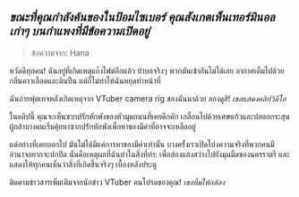 ## _ขณะที่คุณกำลังค้นของในป้อมไซเบอร์ คุณสังเกตเห็นเทอร์มินอลเก่าๆ บนกำแพงที่มีข้อความเปิดอยู่_

> ข้อความจาก: Hana

หวัดดีทุกคน! ฉันอยู่ที่เกิดเหตุแก๊งไฟต์อีกแล้ว บ้าบอจริงๆ พวกมันเข้ากันไม่ได้เลย อากาศเต็มไปด้วยกลิ่นคาวเลือดและดินปืน แต่ก็ไม่ทำให้ฉันหยุดทำหน้าที่

ฉันถ่ายฟุตเทจหลังเกิดเหตุจาก VTuber camera rig ของฉันมาด้วย ลองดูสิ! _เธอแสดงคลิปวิดีโอ_

ในคลิปนี้ คุณจะเห็นซากปรักหักพังของหัวมุมถนนที่เคยคึกคัก เกลื่อนไปด้วยเศษแก้วและปลอกกระสุน ผู้กล้าบางคนเริ่มคุ้ยหาซากปรักหักพังเพื่อหาของมีค่าที่อาจจะเหลืออยู่

แต่อย่างที่เคยบอกไป มันไม่ได้มีแค่การหาของมีค่าเท่านั้น บางครั้งเราเปิดโปงความจริงที่พวกคนมีอำนาจอยากจะปกปิด นั่นคือเหตุผลที่ฉันทำในสิ่งที่ทำ: เพื่อส่องแสงสว่างไปยังมุมมืดของนครราตรี และแสดงให้ทุกคนเห็นว่าสิ่งที่เกิดขึ้นจริงๆ เบื้องหลังประตู

ติดตามข่าวสารเพิ่มเติมจากนักข่าว VTuber คนโปรดของคุณ! _เธอยิ้มให้กล้อง_
